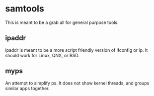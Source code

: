 samtools
========

This is meant to be a grab all for general purpose tools.

ipaddr
------

ipaddr is meant to be a more script friendly version of ifconfig or
ip. It should work for Linux, QNX, or BSD.

myps
----

An attempt to simplify ps. It does not show kernel threads, and groups
similar apps together.
